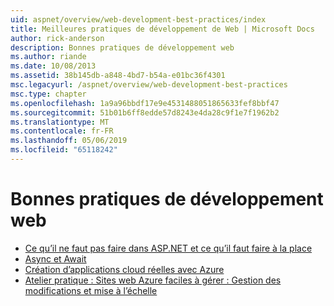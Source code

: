 ```yaml
---
uid: aspnet/overview/web-development-best-practices/index
title: Meilleures pratiques de développement de Web | Microsoft Docs
author: rick-anderson
description: Bonnes pratiques de développement web
ms.author: riande
ms.date: 10/08/2013
ms.assetid: 38b145db-a848-4bd7-b54a-e01bc36f4301
msc.legacyurl: /aspnet/overview/web-development-best-practices
msc.type: chapter
ms.openlocfilehash: 1a9a96bbdf17e9e4531488051865633fef8bbf47
ms.sourcegitcommit: 51b01b6ff8edde57d8243e4da28c9f1e7f1962b2
ms.translationtype: MT
ms.contentlocale: fr-FR
ms.lasthandoff: 05/06/2019
ms.locfileid: "65118242"
---
```

# <a name="web-development-best-practices"></a>Bonnes pratiques de développement web

- [Ce qu’il ne faut pas faire dans ASP.NET et ce qu’il faut faire à la place](what-not-to-do-in-aspnet-and-what-to-do-instead.md)
- [Async et Await](async-and-await.md)
- [Création d’applications cloud réelles avec Azure](../developing-apps-with-windows-azure/building-real-world-cloud-apps-with-windows-azure/index.md)
- [Atelier pratique : Sites web Azure faciles à gérer : Gestion des modifications et mise à l’échelle](../developing-apps-with-windows-azure/maintainable-azure-websites-managing-change-and-scale.md)
